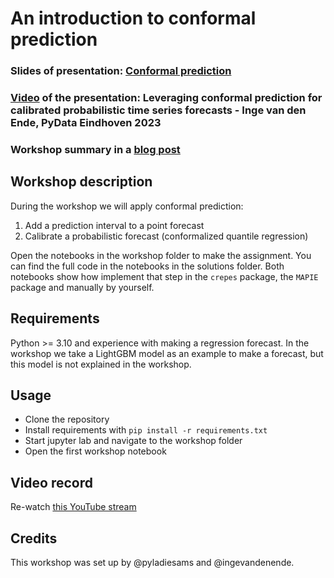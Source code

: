 # An introduction to conformal prediction
### Slides of presentation: [Conformal prediction](workshop/2024-01-PyLadies-Amsterdam-meet-up-Conformal-prediction.pdf)
### [Video](https://www.youtube.com/watch?v=--WcrDRtrYk&t=1s) of the presentation: Leveraging conformal prediction for calibrated probabilistic time series forecasts - Inge van den Ende, PyData Eindhoven 2023
### Workshop summary in a [blog post](https://medium.com/@icvandenende/leveraging-conformal-prediction-in-python-to-accelerate-the-renewable-energy-transition-09b5c855f69d)
## Workshop description
During the workshop we will apply conformal prediction:
1. Add a prediction interval to a point forecast 
2. Calibrate a probabilistic forecast (conformalized quantile regression)

Open the notebooks in the workshop folder to make the assignment. You can find the full code in the 
notebooks in the solutions folder. Both notebooks show how implement that step in the `crepes` 
package, the `MAPIE` package and manually by yourself. 

## Requirements
Python >= 3.10 and experience with making a regression forecast. In the workshop we take a LightGBM
model as an example to make a forecast, but this model is not explained in the workshop.


## Usage
* Clone the repository
* Install requirements with `pip install -r requirements.txt`
* Start jupyter lab and navigate to the workshop folder
* Open the first workshop notebook

## Video record
Re-watch [this YouTube stream](https://youtube.com/live/QFtdTyIWrz8)

## Credits
This workshop was set up by @pyladiesams and @ingevandenende.
